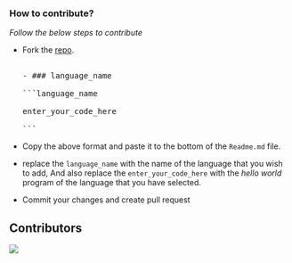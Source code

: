 ### How to contribute?

_Follow the below steps to contribute_

- Fork the [repo](https://github.com/tonalmathew/hello-world-s).

  <pre>

  - ### language_name

  ```language_name

  enter_your_code_here

  ```
  </pre>

- Copy the above format and paste it to the bottom of the `Readme.md` file.

- replace the `language_name` with the name of the language that you wish to add,
And also replace the `enter_your_code_here` with the _hello world_ program of the language that you have selected.

- Commit your changes and create pull request

## Contributors

  <img src="https://contributors-img.web.app/image?repo=tonalmathew/hello-worlds" />
